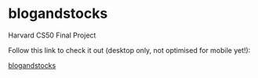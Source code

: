 # blogandstocks
Harvard CS50 Final Project

Follow this link to check it out (desktop only, not optimised for mobile yet!):<br>

<a href="http://139.162.198.134/about" target="_blank">blogandstocks</a>
